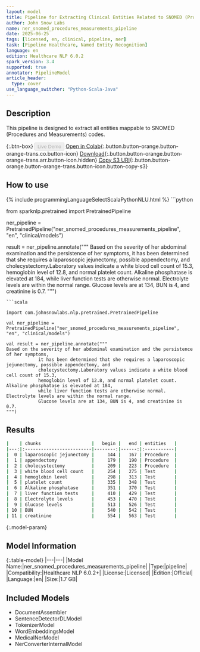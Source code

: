 ```yaml
---
layout: model
title: Pipeline for Extracting Clinical Entities Related to SNOMED (Procedures and Measurements) Codes
author: John Snow Labs
name: ner_snomed_procedures_measurements_pipeline
date: 2025-06-25
tags: [licensed, en, clinical, pipeline, ner]
task: [Pipeline Healthcare, Named Entity Recognition]
language: en
edition: Healthcare NLP 6.0.2
spark_version: 3.4
supported: true
annotator: PipelineModel
article_header:
  type: cover
use_language_switcher: "Python-Scala-Java"
---
```


## Description

This pipeline is designed to extract all entities mappable to SNOMED (Procedures and Measurements) codes.

{:.btn-box}
<button class="button button-orange" disabled>Live Demo</button>
[Open in Colab](https://colab.research.google.com/github/JohnSnowLabs/spark-nlp-workshop/blob/master/healthcare-nlp/07.0.Pretrained_Clinical_Pipelines.ipynb){:.button.button-orange.button-orange-trans.co.button-icon}
[Download](https://s3.amazonaws.com/auxdata.johnsnowlabs.com/clinical/models/ner_snomed_procedures_measurements_pipeline_en_6.0.2_3.4_1750881546019.zip){:.button.button-orange.button-orange-trans.arr.button-icon.hidden}
[Copy S3 URI](s3://auxdata.johnsnowlabs.com/clinical/models/ner_snomed_procedures_measurements_pipeline_en_6.0.2_3.4_1750881546019.zip){:.button.button-orange.button-orange-trans.button-icon.button-copy-s3}

## How to use



<div class="tabs-box" markdown="1">
{% include programmingLanguageSelectScalaPythonNLU.html %}
```python

from sparknlp.pretrained import PretrainedPipeline

ner_pipeline = PretrainedPipeline("ner_snomed_procedures_measurements_pipeline", "en", "clinical/models")

result = ner_pipeline.annotate("""
Based on the severity of her abdominal examination and the persistence of her symptoms,
            it has been determined that she requires a laparoscopic jejunectomy, possible appendectomy, and
            cholecystectomy.Laboratory values indicate a white blood cell count of 15.3,
            hemoglobin level of 12.8, and normal platelet count. Alkaline phosphatase is elevated at 184,
            while liver function tests are otherwise normal. Electrolyte levels are within the normal range.
            Glucose levels are at 134, BUN is 4, and creatinine is 0.7.
""")

```
```scala

import com.johnsnowlabs.nlp.pretrained.PretrainedPipeline

val ner_pipeline = PretrainedPipeline("ner_snomed_procedures_measurements_pipeline", "en", "clinical/models")

val result = ner_pipeline.annotate("""
Based on the severity of her abdominal examination and the persistence of her symptoms,
            it has been determined that she requires a laparoscopic jejunectomy, possible appendectomy, and
            cholecystectomy.Laboratory values indicate a white blood cell count of 15.3,
            hemoglobin level of 12.8, and normal platelet count. Alkaline phosphatase is elevated at 184,
            while liver function tests are otherwise normal. Electrolyte levels are within the normal range.
            Glucose levels are at 134, BUN is 4, and creatinine is 0.7.
""")

```
</div>

## Results

```bash
|    | chunks                   |   begin |   end | entities   |
|---:|:-------------------------|--------:|------:|:-----------|
|  0 | laparoscopic jejunectomy |     144 |   167 | Procedure  |
|  1 | appendectomy             |     179 |   190 | Procedure  |
|  2 | cholecystectomy          |     209 |   223 | Procedure  |
|  3 | white blood cell count   |     254 |   275 | Test       |
|  4 | hemoglobin level         |     298 |   313 | Test       |
|  5 | platelet count           |     335 |   348 | Test       |
|  6 | Alkaline phosphatase     |     351 |   370 | Test       |
|  7 | liver function tests     |     410 |   429 | Test       |
|  8 | Electrolyte levels       |     453 |   470 | Test       |
|  9 | Glucose levels           |     513 |   526 | Test       |
| 10 | BUN                      |     540 |   542 | Test       |
| 11 | creatinine               |     554 |   563 | Test       |
```

{:.model-param}
## Model Information

{:.table-model}
|---|---|
|Model Name:|ner_snomed_procedures_measurements_pipeline|
|Type:|pipeline|
|Compatibility:|Healthcare NLP 6.0.2+|
|License:|Licensed|
|Edition:|Official|
|Language:|en|
|Size:|1.7 GB|

## Included Models

- DocumentAssembler
- SentenceDetectorDLModel
- TokenizerModel
- WordEmbeddingsModel
- MedicalNerModel
- NerConverterInternalModel